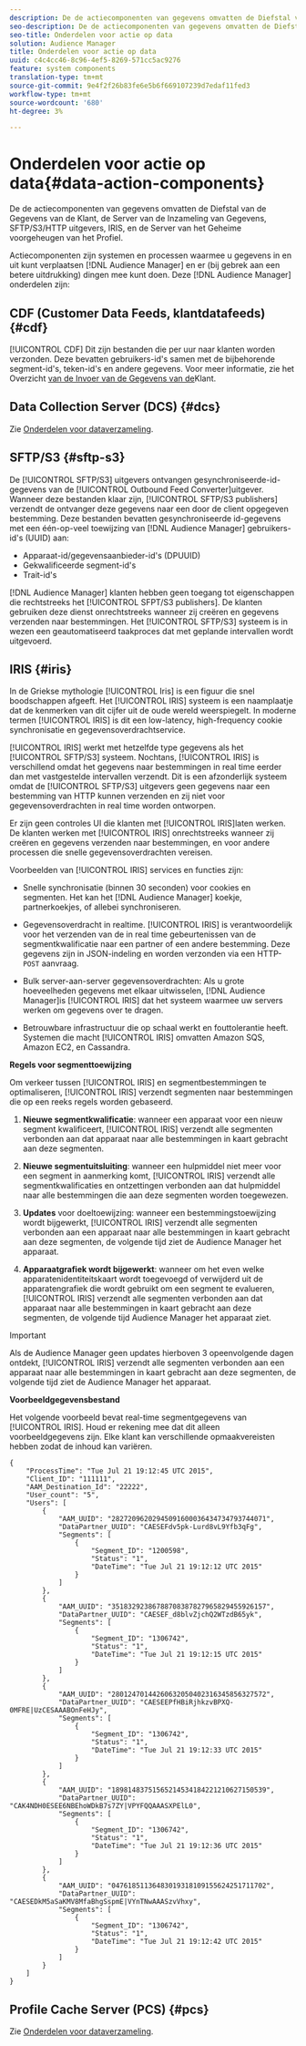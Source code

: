 ```yaml
---
description: De de actiecomponenten van gegevens omvatten de Diefstal van de Gegevens van de Klant, de Server van de Inzameling van Gegevens, SFTP/S3/HTTP uitgevers, IRIS, en de Server van het Geheime voorgeheugen van het Profiel.
seo-description: De de actiecomponenten van gegevens omvatten de Diefstal van de Gegevens van de Klant, de Server van de Inzameling van Gegevens, SFTP/S3/HTTP uitgevers, IRIS, en de Server van het Geheime voorgeheugen van het Profiel.
seo-title: Onderdelen voor actie op data
solution: Audience Manager
title: Onderdelen voor actie op data
uuid: c4c4cc46-8c96-4ef5-8269-571cc5ac9276
feature: system components
translation-type: tm+mt
source-git-commit: 9e4f2f26b83fe6e5b6f669107239d7edaf11fed3
workflow-type: tm+mt
source-wordcount: '680'
ht-degree: 3%

---
```



# Onderdelen voor actie op data{#data-action-components}

De de actiecomponenten van gegevens omvatten de Diefstal van de Gegevens van de Klant, de Server van de Inzameling van Gegevens, SFTP/S3/HTTP uitgevers, IRIS, en de Server van het Geheime voorgeheugen van het Profiel.

<!-- 

c_compact.xml

 -->

Actiecomponenten zijn systemen en processen waarmee u gegevens in en uit kunt verplaatsen [!DNL Audience Manager] en er (bij gebrek aan een betere uitdrukking) dingen mee kunt doen. Deze [!DNL Audience Manager] onderdelen zijn:

## CDF (Customer Data Feeds, klantdatafeeds) {#cdf}

[!UICONTROL CDF] Dit zijn bestanden die per uur naar klanten worden verzonden. Deze bevatten gebruikers-id&#39;s samen met de bijbehorende segment-id&#39;s, teken-id&#39;s en andere gegevens. Voor meer informatie, zie het Overzicht [van de Invoer van de Gegevens van de](../../features/cdf-files.md)Klant.

## Data Collection Server (DCS) {#dcs}

Zie [Onderdelen voor dataverzameling](../../reference/system-components/components-data-collection.md).

## SFTP/S3 {#sftp-s3}

De [!UICONTROL SFTP/S3] uitgevers ontvangen gesynchroniseerde-id-gegevens van de [!UICONTROL Outbound Feed Converter]uitgever. Wanneer deze bestanden klaar zijn, [!UICONTROL SFTP/S3 publishers] verzendt de ontvanger deze gegevens naar een door de client opgegeven bestemming. Deze bestanden bevatten gesynchroniseerde id-gegevens met een één-op-veel toewijzing van [!DNL Audience Manager] gebruikers-id&#39;s (UUID) aan:

* Apparaat-id/gegevensaanbieder-id&#39;s (DPUUID)
* Gekwalificeerde segment-id&#39;s
* Trait-id&#39;s

[!DNL Audience Manager] klanten hebben geen toegang tot eigenschappen die rechtstreeks het [!UICONTROL SFPT/S3 publishers]. De klanten gebruiken deze dienst onrechtstreeks wanneer zij creëren en gegevens verzenden naar bestemmingen. Het [!UICONTROL SFTP/S3] systeem is in wezen een geautomatiseerd taakproces dat met geplande intervallen wordt uitgevoerd.

## IRIS {#iris}

In de Griekse mythologie [!UICONTROL Iris] is een figuur die snel boodschappen afgeeft. Het [!UICONTROL IRIS] systeem is een naamplaatje dat de kenmerken van dit cijfer uit de oude wereld weerspiegelt. In moderne termen [!UICONTROL IRIS] is dit een low-latency, high-frequency cookie synchronisatie en gegevensoverdrachtservice.

[!UICONTROL IRIS] werkt met hetzelfde type gegevens als het [!UICONTROL SFTP/S3] systeem. Nochtans, [!UICONTROL IRIS] is verschillend omdat het gegevens naar bestemmingen in real time eerder dan met vastgestelde intervallen verzendt. Dit is een afzonderlijk systeem omdat de [!UICONTROL SFTP/S3] uitgevers geen gegevens naar een bestemming van HTTP kunnen verzenden en zij niet voor gegevensoverdrachten in real time worden ontworpen.

Er zijn geen controles UI die klanten met [!UICONTROL IRIS]laten werken. De klanten werken met [!UICONTROL IRIS] onrechtstreeks wanneer zij creëren en gegevens verzenden naar bestemmingen, en voor andere processen die snelle gegevensoverdrachten vereisen.

Voorbeelden van [!UICONTROL IRIS] services en functies zijn:

* Snelle synchronisatie (binnen 30 seconden) voor cookies en segmenten. Het kan het [!DNL Audience Manager] koekje, partnerkoekjes, of allebei synchroniseren.
* Gegevensoverdracht in realtime. [!UICONTROL IRIS] is verantwoordelijk voor het verzenden van de in real time gebeurtenissen van de segmentkwalificatie naar een partner of een andere bestemming. Deze gegevens zijn in JSON-indeling en worden verzonden via een HTTP- `POST` aanvraag.

* Bulk server-aan-server gegevensoverdrachten: Als u grote hoeveelheden gegevens met elkaar uitwisselen, [!DNL Audience Manager]is [!UICONTROL IRIS] dat het systeem waarmee uw servers werken om gegevens over te dragen.

* Betrouwbare infrastructuur die op schaal werkt en fouttolerantie heeft. Systemen die macht [!UICONTROL IRIS] omvatten Amazon SQS, Amazon EC2, en Cassandra.

**Regels voor segmenttoewijzing**

Om verkeer tussen [!UICONTROL IRIS] en segmentbestemmingen te optimaliseren, [!UICONTROL IRIS] verzendt segmenten naar bestemmingen die op een reeks regels worden gebaseerd.

1. **Nieuwe segmentkwalificatie**: wanneer een apparaat voor een nieuw segment kwalificeert, [!UICONTROL IRIS] verzendt alle segmenten verbonden aan dat apparaat naar alle bestemmingen in kaart gebracht aan deze segmenten.

1. **Nieuwe segmentuitsluiting**: wanneer een hulpmiddel niet meer voor een segment in aanmerking komt, [!UICONTROL IRIS] verzendt alle segmentkwalificaties en ontzettingen verbonden aan dat hulpmiddel naar alle bestemmingen die aan deze segmenten worden toegewezen.

1. **Updates** voor doeltoewijzing: wanneer een bestemmingstoewijzing wordt bijgewerkt, [!UICONTROL IRIS] verzendt alle segmenten verbonden aan een apparaat naar alle bestemmingen in kaart gebracht aan deze segmenten, de volgende tijd ziet de Audience Manager het apparaat.

1. **Apparaatgrafiek wordt bijgewerkt**: wanneer om het even welke apparatenidentiteitskaart wordt toegevoegd of verwijderd uit de apparatengrafiek die wordt gebruikt om een segment te evalueren, [!UICONTROL IRIS] verzendt alle segmenten verbonden aan dat apparaat naar alle bestemmingen in kaart gebracht aan deze segmenten, de volgende tijd Audience Manager het apparaat ziet.

>[!IMPORTANT]
>
>Als de Audience Manager geen updates hierboven 3 opeenvolgende dagen ontdekt, [!UICONTROL IRIS] verzendt alle segmenten verbonden aan een apparaat naar alle bestemmingen in kaart gebracht aan deze segmenten, de volgende tijd ziet de Audience Manager het apparaat.

**Voorbeeldgegevensbestand**

Het volgende voorbeeld bevat real-time segmentgegevens van [!UICONTROL IRIS]. Houd er rekening mee dat dit alleen voorbeeldgegevens zijn. Elke klant kan verschillende opmaakvereisten hebben zodat de inhoud kan variëren.

```
{
    "ProcessTime": "Tue Jul 21 19:12:45 UTC 2015",
    "Client_ID": "111111",
    "AAM_Destination_Id": "22222",
    "User_count": "5",
    "Users": [
        {
            "AAM_UUID": "28272096202945091600036434734793744071",
            "DataPartner_UUID": "CAESEFdv5pk-Lurd8vL9Yfb3qFg",
            "Segments": [
                {
                    "Segment_ID": "1200598",
                    "Status": "1",
                    "DateTime": "Tue Jul 21 19:12:12 UTC 2015"
                }
            ]
        },
        {
            "AAM_UUID": "35183292386788708387827965829455926157",
            "DataPartner_UUID": "CAESEF_d8blvZjchQ2WTzdB65yk",
            "Segments": [
                {
                    "Segment_ID": "1306742",
                    "Status": "1",
                    "DateTime": "Tue Jul 21 19:12:15 UTC 2015"
                }
            ]
        },
        {
            "AAM_UUID": "28012470144260632050402316345856327572",
            "DataPartner_UUID": "CAESEEPfHBiRjhkzvBPXQ-0MFRE|UzCESAAABOnFeHJy",
            "Segments": [
                {
                    "Segment_ID": "1306742",
                    "Status": "1",
                    "DateTime": "Tue Jul 21 19:12:33 UTC 2015"
                }
            ]
        },
        {
            "AAM_UUID": "18981483751565214534184221210627150539",
            "DataPartner_UUID": "CAK4NDH0ESEE6NBEhoWDkB7s7ZY|VPYFQQAAASXPElL0",
            "Segments": [
                {
                    "Segment_ID": "1306742",
                    "Status": "1",
                    "DateTime": "Tue Jul 21 19:12:36 UTC 2015"
                }
            ]
        },
        {
            "AAM_UUID": "04761851136483019318109155624251711702",
            "DataPartner_UUID": "CAESEDkM5aSaKMV8MfaBhgSspmE|VYnTNwAAASzvVhxy",
            "Segments": [
                {
                    "Segment_ID": "1306742",
                    "Status": "1",
                    "DateTime": "Tue Jul 21 19:12:42 UTC 2015"
                }
            ]
        }
    ]
}
```

## Profile Cache Server (PCS) {#pcs}

Zie [Onderdelen voor dataverzameling](../../reference/system-components/components-data-collection.md).
